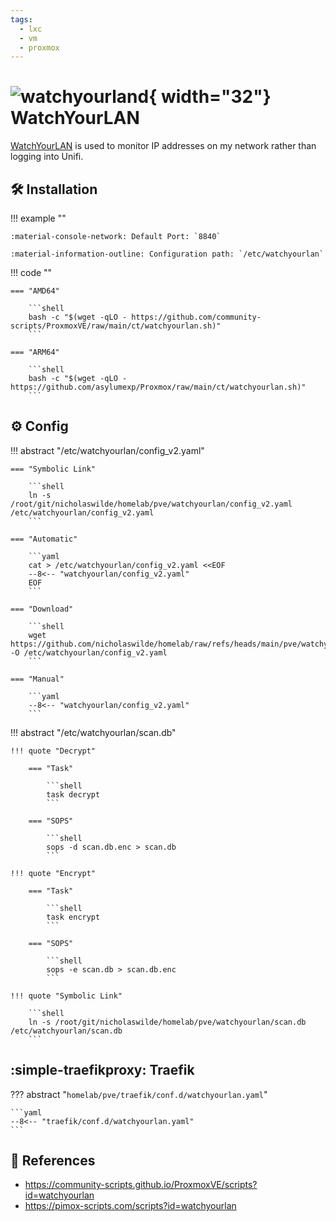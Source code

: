 ```yaml
---
tags:
  - lxc
  - vm
  - proxmox
---
```

# ![watchyourland](https://cdn.jsdelivr.net/gh/selfhst/icons/png/watchyourlan.png){ width="32"} WatchYourLAN

[WatchYourLAN][1] is used to monitor IP addresses on my network rather than logging into Unifi.

## :hammer_and_wrench: Installation

!!! example ""

    :material-console-network: Default Port: `8840`

    :material-information-outline: Configuration path: `/etc/watchyourlan`
    
!!! code ""

    === "AMD64"

        ```shell
        bash -c "$(wget -qLO - https://github.com/community-scripts/ProxmoxVE/raw/main/ct/watchyourlan.sh)"
        ```

    === "ARM64"

        ```shell
        bash -c "$(wget -qLO - https://github.com/asylumexp/Proxmox/raw/main/ct/watchyourlan.sh)"
        ```

## :gear: Config

!!! abstract "/etc/watchyourlan/config_v2.yaml"

    === "Symbolic Link"

        ```shell
        ln -s /root/git/nicholaswilde/homelab/pve/watchyourlan/config_v2.yaml /etc/watchyourlan/config_v2.yaml
        ```
        
    === "Automatic"

        ```yaml
        cat > /etc/watchyourlan/config_v2.yaml <<EOF
        --8<-- "watchyourlan/config_v2.yaml"
        EOF
        ```

    === "Download"

        ```shell
        wget https://github.com/nicholaswilde/homelab/raw/refs/heads/main/pve/watchyourlan/config_v2.yaml -O /etc/watchyourlan/config_v2.yaml
        ```
        
    === "Manual"
    
        ```yaml
        --8<-- "watchyourlan/config_v2.yaml"
        ```

!!! abstract "/etc/watchyourlan/scan.db"

    !!! quote "Decrypt"

        === "Task"

            ```shell
            task decrypt
            ```
            
        === "SOPS"

            ```shell
            sops -d scan.db.enc > scan.db
            ```

    !!! quote "Encrypt"

        === "Task"
    
            ```shell
            task encrypt
            ```
                
        === "SOPS"
            
            ```shell
            sops -e scan.db > scan.db.enc
            ```

    !!! quote "Symbolic Link"

        ```shell
        ln -s /root/git/nicholaswilde/homelab/pve/watchyourlan/scan.db /etc/watchyourlan/scan.db
        ```

## :simple-traefikproxy: Traefik

??? abstract "`homelab/pve/traefik/conf.d/watchyourlan.yaml`"

    ```yaml
    --8<-- "traefik/conf.d/watchyourlan.yaml"
    ```

## :link: References

- <https://community-scripts.github.io/ProxmoxVE/scripts?id=watchyourlan>
- <https://pimox-scripts.com/scripts?id=watchyourlan>

[1]: <https://github.com/aceberg/WatchYourLAN>
